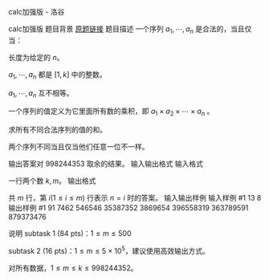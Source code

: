 



calc加强版 - 洛谷














calc加强版
题目背景
[原题链接](https://www.luogu.com.cn/problem/P4463)
题目描述
一个序列 $a_1,\cdots,a_n$ 是合法的，当且仅当：

长度为给定的 $n$。

$a_1,\cdots,a_n$ 都是 $[1,k]$ 中的整数。

$a_1,\cdots,a_n$ 互不相等。

一个序列的值定义为它里面所有数的乘积，即 $a_1\times a_2\times\cdots\times a_n$ 。

求所有不同合法序列的值的和。

两个序列不同当且仅当他们任意一位不一样。

输出答案对 $998244353$ 取余的结果。
输入输出格式
输入格式

一行两个数 $k,m$。
输出格式

共 $m$ 行，第 $i(1\le i\le m)$ 行表示 $n=i$ 时的答案。
输入输出样例
输入样例 #1
13 8
输出样例 #1
91
7462
546546
35387352
3869654
396558319
363789591
879373476

说明
$\text{subtask 1 (84 pts)}$：$1\le m\le 500$

$\text{subtask 2 (16 pts)}$：$1\le m\le 5\times 10^5$，建议使用高效输出方式。

对所有数据，$1\le m\le k\le 998244352$。






